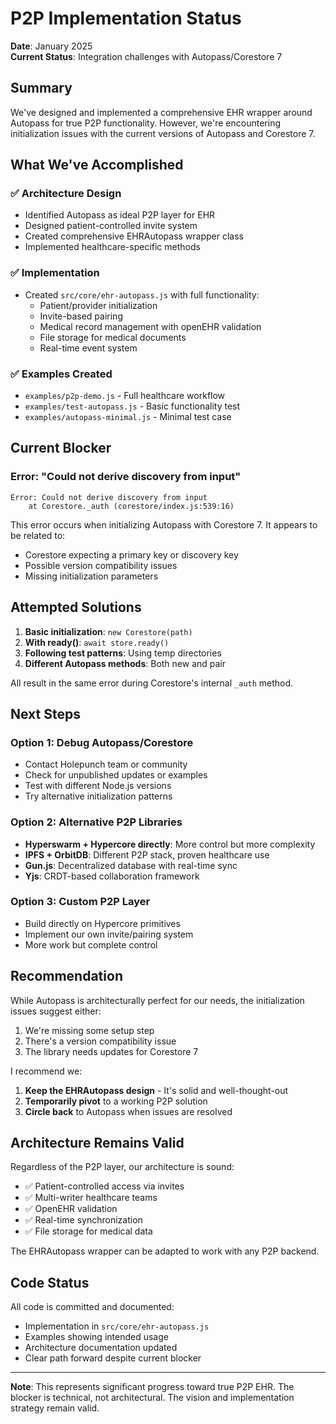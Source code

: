 # P2P Implementation Status

**Date**: January 2025  
**Current Status**: Integration challenges with Autopass/Corestore 7

## Summary

We've designed and implemented a comprehensive EHR wrapper around Autopass for true P2P functionality. However, we're encountering initialization issues with the current versions of Autopass and Corestore 7.

## What We've Accomplished

### ✅ Architecture Design
- Identified Autopass as ideal P2P layer for EHR
- Designed patient-controlled invite system
- Created comprehensive EHRAutopass wrapper class
- Implemented healthcare-specific methods

### ✅ Implementation
- Created `src/core/ehr-autopass.js` with full functionality:
  - Patient/provider initialization
  - Invite-based pairing
  - Medical record management with openEHR validation
  - File storage for medical documents
  - Real-time event system

### ✅ Examples Created
- `examples/p2p-demo.js` - Full healthcare workflow
- `examples/test-autopass.js` - Basic functionality test
- `examples/autopass-minimal.js` - Minimal test case

## Current Blocker

### Error: "Could not derive discovery from input"
```
Error: Could not derive discovery from input
    at Corestore._auth (corestore/index.js:539:16)
```

This error occurs when initializing Autopass with Corestore 7. It appears to be related to:
- Corestore expecting a primary key or discovery key
- Possible version compatibility issues
- Missing initialization parameters

## Attempted Solutions

1. **Basic initialization**: `new Corestore(path)`
2. **With ready()**: `await store.ready()`
3. **Following test patterns**: Using temp directories
4. **Different Autopass methods**: Both new and pair

All result in the same error during Corestore's internal `_auth` method.

## Next Steps

### Option 1: Debug Autopass/Corestore
- Contact Holepunch team or community
- Check for unpublished updates or examples
- Test with different Node.js versions
- Try alternative initialization patterns

### Option 2: Alternative P2P Libraries
- **Hyperswarm + Hypercore directly**: More control but more complexity
- **IPFS + OrbitDB**: Different P2P stack, proven healthcare use
- **Gun.js**: Decentralized database with real-time sync
- **Yjs**: CRDT-based collaboration framework

### Option 3: Custom P2P Layer
- Build directly on Hypercore primitives
- Implement our own invite/pairing system
- More work but complete control

## Recommendation

While Autopass is architecturally perfect for our needs, the initialization issues suggest either:
1. We're missing some setup step
2. There's a version compatibility issue
3. The library needs updates for Corestore 7

I recommend we:
1. **Keep the EHRAutopass design** - It's solid and well-thought-out
2. **Temporarily pivot** to a working P2P solution
3. **Circle back** to Autopass when issues are resolved

## Architecture Remains Valid

Regardless of the P2P layer, our architecture is sound:
- ✅ Patient-controlled access via invites
- ✅ Multi-writer healthcare teams
- ✅ OpenEHR validation
- ✅ Real-time synchronization
- ✅ File storage for medical data

The EHRAutopass wrapper can be adapted to work with any P2P backend.

## Code Status

All code is committed and documented:
- Implementation in `src/core/ehr-autopass.js`
- Examples showing intended usage
- Architecture documentation updated
- Clear path forward despite current blocker

---

**Note**: This represents significant progress toward true P2P EHR. The blocker is technical, not architectural. The vision and implementation strategy remain valid.